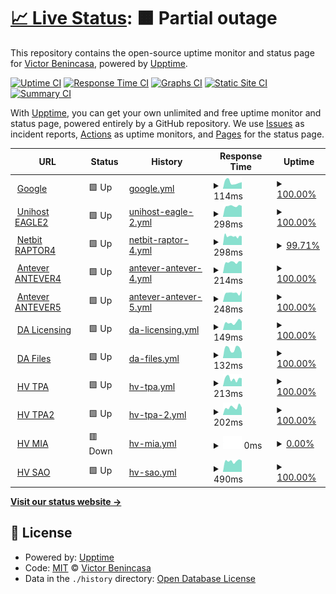 # [📈 Live Status](https://demo.upptime.js.org): <!--live status--> **🟧 Partial outage**

This repository contains the open-source uptime monitor and status page for [Victor Benincasa](https://br.linkedin.com/in/vbenincasa), powered by [Upptime](https://github.com/upptime/upptime).

[![Uptime CI](https://github.com/vbenincasa/upptime/workflows/Uptime%20CI/badge.svg)](https://github.com/vbenincasa/upptime/actions?query=workflow%3A%22Uptime+CI%22)
[![Response Time CI](https://github.com/vbenincasa/upptime/workflows/Response%20Time%20CI/badge.svg)](https://github.com/vbenincasa/upptime/actions?query=workflow%3A%22Response+Time+CI%22)
[![Graphs CI](https://github.com/vbenincasa/upptime/workflows/Graphs%20CI/badge.svg)](https://github.com/vbenincasa/upptime/actions?query=workflow%3A%22Graphs+CI%22)
[![Static Site CI](https://github.com/vbenincasa/upptime/workflows/Static%20Site%20CI/badge.svg)](https://github.com/vbenincasa/upptime/actions?query=workflow%3A%22Static+Site+CI%22)
[![Summary CI](https://github.com/vbenincasa/upptime/workflows/Summary%20CI/badge.svg)](https://github.com/vbenincasa/upptime/actions?query=workflow%3A%22Summary+CI%22)

With [Upptime](https://upptime.js.org), you can get your own unlimited and free uptime monitor and status page, powered entirely by a GitHub repository. We use [Issues](https://github.com/vbenincasa/upptime/issues) as incident reports, [Actions](https://github.com/vbenincasa/upptime/actions) as uptime monitors, and [Pages](https://demo.upptime.js.org) for the status page.

<!--start: status pages-->
<!-- This summary is generated by Upptime (https://github.com/upptime/upptime) -->
<!-- Do not edit this manually, your changes will be overwritten -->
<!-- prettier-ignore -->
| URL | Status | History | Response Time | Uptime |
| --- | ------ | ------- | ------------- | ------ |
| <img alt="" src="https://icons.duckduckgo.com/ip3/www.google.com.ico" height="13"> [Google](https://www.google.com) | 🟩 Up | [google.yml](https://github.com/vbenincasa/upptime/commits/HEAD/history/google.yml) | <details><summary><img alt="Response time graph" src="./graphs/google/response-time-week.png" height="20"> 114ms</summary><br><a href="https://vbenincasa.github.io/upptime/history/google"><img alt="Response time 112" src="https://img.shields.io/endpoint?url=https%3A%2F%2Fraw.githubusercontent.com%2Fvbenincasa%2Fupptime%2FHEAD%2Fapi%2Fgoogle%2Fresponse-time.json"></a><br><a href="https://vbenincasa.github.io/upptime/history/google"><img alt="24-hour response time 91" src="https://img.shields.io/endpoint?url=https%3A%2F%2Fraw.githubusercontent.com%2Fvbenincasa%2Fupptime%2FHEAD%2Fapi%2Fgoogle%2Fresponse-time-day.json"></a><br><a href="https://vbenincasa.github.io/upptime/history/google"><img alt="7-day response time 114" src="https://img.shields.io/endpoint?url=https%3A%2F%2Fraw.githubusercontent.com%2Fvbenincasa%2Fupptime%2FHEAD%2Fapi%2Fgoogle%2Fresponse-time-week.json"></a><br><a href="https://vbenincasa.github.io/upptime/history/google"><img alt="30-day response time 126" src="https://img.shields.io/endpoint?url=https%3A%2F%2Fraw.githubusercontent.com%2Fvbenincasa%2Fupptime%2FHEAD%2Fapi%2Fgoogle%2Fresponse-time-month.json"></a><br><a href="https://vbenincasa.github.io/upptime/history/google"><img alt="1-year response time 110" src="https://img.shields.io/endpoint?url=https%3A%2F%2Fraw.githubusercontent.com%2Fvbenincasa%2Fupptime%2FHEAD%2Fapi%2Fgoogle%2Fresponse-time-year.json"></a></details> | <details><summary><a href="https://vbenincasa.github.io/upptime/history/google">100.00%</a></summary><a href="https://vbenincasa.github.io/upptime/history/google"><img alt="All-time uptime 100.00%" src="https://img.shields.io/endpoint?url=https%3A%2F%2Fraw.githubusercontent.com%2Fvbenincasa%2Fupptime%2FHEAD%2Fapi%2Fgoogle%2Fuptime.json"></a><br><a href="https://vbenincasa.github.io/upptime/history/google"><img alt="24-hour uptime 100.00%" src="https://img.shields.io/endpoint?url=https%3A%2F%2Fraw.githubusercontent.com%2Fvbenincasa%2Fupptime%2FHEAD%2Fapi%2Fgoogle%2Fuptime-day.json"></a><br><a href="https://vbenincasa.github.io/upptime/history/google"><img alt="7-day uptime 100.00%" src="https://img.shields.io/endpoint?url=https%3A%2F%2Fraw.githubusercontent.com%2Fvbenincasa%2Fupptime%2FHEAD%2Fapi%2Fgoogle%2Fuptime-week.json"></a><br><a href="https://vbenincasa.github.io/upptime/history/google"><img alt="30-day uptime 99.97%" src="https://img.shields.io/endpoint?url=https%3A%2F%2Fraw.githubusercontent.com%2Fvbenincasa%2Fupptime%2FHEAD%2Fapi%2Fgoogle%2Fuptime-month.json"></a><br><a href="https://vbenincasa.github.io/upptime/history/google"><img alt="1-year uptime 99.99%" src="https://img.shields.io/endpoint?url=https%3A%2F%2Fraw.githubusercontent.com%2Fvbenincasa%2Fupptime%2FHEAD%2Fapi%2Fgoogle%2Fuptime-year.json"></a></details>
| <img alt="" src="https://unihostbrasil.com.br/favicon.ico" height="13"> [Unihost EAGLE2](https://eagle2.unihostbrasil.com.br) | 🟩 Up | [unihost-eagle-2.yml](https://github.com/vbenincasa/upptime/commits/HEAD/history/unihost-eagle-2.yml) | <details><summary><img alt="Response time graph" src="./graphs/unihost-eagle-2/response-time-week.png" height="20"> 298ms</summary><br><a href="https://vbenincasa.github.io/upptime/history/unihost-eagle-2"><img alt="Response time 410" src="https://img.shields.io/endpoint?url=https%3A%2F%2Fraw.githubusercontent.com%2Fvbenincasa%2Fupptime%2FHEAD%2Fapi%2Funihost-eagle-2%2Fresponse-time.json"></a><br><a href="https://vbenincasa.github.io/upptime/history/unihost-eagle-2"><img alt="24-hour response time 267" src="https://img.shields.io/endpoint?url=https%3A%2F%2Fraw.githubusercontent.com%2Fvbenincasa%2Fupptime%2FHEAD%2Fapi%2Funihost-eagle-2%2Fresponse-time-day.json"></a><br><a href="https://vbenincasa.github.io/upptime/history/unihost-eagle-2"><img alt="7-day response time 298" src="https://img.shields.io/endpoint?url=https%3A%2F%2Fraw.githubusercontent.com%2Fvbenincasa%2Fupptime%2FHEAD%2Fapi%2Funihost-eagle-2%2Fresponse-time-week.json"></a><br><a href="https://vbenincasa.github.io/upptime/history/unihost-eagle-2"><img alt="30-day response time 368" src="https://img.shields.io/endpoint?url=https%3A%2F%2Fraw.githubusercontent.com%2Fvbenincasa%2Fupptime%2FHEAD%2Fapi%2Funihost-eagle-2%2Fresponse-time-month.json"></a><br><a href="https://vbenincasa.github.io/upptime/history/unihost-eagle-2"><img alt="1-year response time 384" src="https://img.shields.io/endpoint?url=https%3A%2F%2Fraw.githubusercontent.com%2Fvbenincasa%2Fupptime%2FHEAD%2Fapi%2Funihost-eagle-2%2Fresponse-time-year.json"></a></details> | <details><summary><a href="https://vbenincasa.github.io/upptime/history/unihost-eagle-2">100.00%</a></summary><a href="https://vbenincasa.github.io/upptime/history/unihost-eagle-2"><img alt="All-time uptime 100.00%" src="https://img.shields.io/endpoint?url=https%3A%2F%2Fraw.githubusercontent.com%2Fvbenincasa%2Fupptime%2FHEAD%2Fapi%2Funihost-eagle-2%2Fuptime.json"></a><br><a href="https://vbenincasa.github.io/upptime/history/unihost-eagle-2"><img alt="24-hour uptime 100.00%" src="https://img.shields.io/endpoint?url=https%3A%2F%2Fraw.githubusercontent.com%2Fvbenincasa%2Fupptime%2FHEAD%2Fapi%2Funihost-eagle-2%2Fuptime-day.json"></a><br><a href="https://vbenincasa.github.io/upptime/history/unihost-eagle-2"><img alt="7-day uptime 100.00%" src="https://img.shields.io/endpoint?url=https%3A%2F%2Fraw.githubusercontent.com%2Fvbenincasa%2Fupptime%2FHEAD%2Fapi%2Funihost-eagle-2%2Fuptime-week.json"></a><br><a href="https://vbenincasa.github.io/upptime/history/unihost-eagle-2"><img alt="30-day uptime 100.00%" src="https://img.shields.io/endpoint?url=https%3A%2F%2Fraw.githubusercontent.com%2Fvbenincasa%2Fupptime%2FHEAD%2Fapi%2Funihost-eagle-2%2Fuptime-month.json"></a><br><a href="https://vbenincasa.github.io/upptime/history/unihost-eagle-2"><img alt="1-year uptime 99.99%" src="https://img.shields.io/endpoint?url=https%3A%2F%2Fraw.githubusercontent.com%2Fvbenincasa%2Fupptime%2FHEAD%2Fapi%2Funihost-eagle-2%2Fuptime-year.json"></a></details>
| <img alt="" src="https://netbit.com.br/favicon.ico" height="13"> [Netbit RAPTOR4](https://raptor4.netbit.com.br) | 🟩 Up | [netbit-raptor-4.yml](https://github.com/vbenincasa/upptime/commits/HEAD/history/netbit-raptor-4.yml) | <details><summary><img alt="Response time graph" src="./graphs/netbit-raptor-4/response-time-week.png" height="20"> 298ms</summary><br><a href="https://vbenincasa.github.io/upptime/history/netbit-raptor-4"><img alt="Response time 330" src="https://img.shields.io/endpoint?url=https%3A%2F%2Fraw.githubusercontent.com%2Fvbenincasa%2Fupptime%2FHEAD%2Fapi%2Fnetbit-raptor-4%2Fresponse-time.json"></a><br><a href="https://vbenincasa.github.io/upptime/history/netbit-raptor-4"><img alt="24-hour response time 272" src="https://img.shields.io/endpoint?url=https%3A%2F%2Fraw.githubusercontent.com%2Fvbenincasa%2Fupptime%2FHEAD%2Fapi%2Fnetbit-raptor-4%2Fresponse-time-day.json"></a><br><a href="https://vbenincasa.github.io/upptime/history/netbit-raptor-4"><img alt="7-day response time 298" src="https://img.shields.io/endpoint?url=https%3A%2F%2Fraw.githubusercontent.com%2Fvbenincasa%2Fupptime%2FHEAD%2Fapi%2Fnetbit-raptor-4%2Fresponse-time-week.json"></a><br><a href="https://vbenincasa.github.io/upptime/history/netbit-raptor-4"><img alt="30-day response time 365" src="https://img.shields.io/endpoint?url=https%3A%2F%2Fraw.githubusercontent.com%2Fvbenincasa%2Fupptime%2FHEAD%2Fapi%2Fnetbit-raptor-4%2Fresponse-time-month.json"></a><br><a href="https://vbenincasa.github.io/upptime/history/netbit-raptor-4"><img alt="1-year response time 362" src="https://img.shields.io/endpoint?url=https%3A%2F%2Fraw.githubusercontent.com%2Fvbenincasa%2Fupptime%2FHEAD%2Fapi%2Fnetbit-raptor-4%2Fresponse-time-year.json"></a></details> | <details><summary><a href="https://vbenincasa.github.io/upptime/history/netbit-raptor-4">99.71%</a></summary><a href="https://vbenincasa.github.io/upptime/history/netbit-raptor-4"><img alt="All-time uptime 99.99%" src="https://img.shields.io/endpoint?url=https%3A%2F%2Fraw.githubusercontent.com%2Fvbenincasa%2Fupptime%2FHEAD%2Fapi%2Fnetbit-raptor-4%2Fuptime.json"></a><br><a href="https://vbenincasa.github.io/upptime/history/netbit-raptor-4"><img alt="24-hour uptime 100.00%" src="https://img.shields.io/endpoint?url=https%3A%2F%2Fraw.githubusercontent.com%2Fvbenincasa%2Fupptime%2FHEAD%2Fapi%2Fnetbit-raptor-4%2Fuptime-day.json"></a><br><a href="https://vbenincasa.github.io/upptime/history/netbit-raptor-4"><img alt="7-day uptime 99.71%" src="https://img.shields.io/endpoint?url=https%3A%2F%2Fraw.githubusercontent.com%2Fvbenincasa%2Fupptime%2FHEAD%2Fapi%2Fnetbit-raptor-4%2Fuptime-week.json"></a><br><a href="https://vbenincasa.github.io/upptime/history/netbit-raptor-4"><img alt="30-day uptime 99.87%" src="https://img.shields.io/endpoint?url=https%3A%2F%2Fraw.githubusercontent.com%2Fvbenincasa%2Fupptime%2FHEAD%2Fapi%2Fnetbit-raptor-4%2Fuptime-month.json"></a><br><a href="https://vbenincasa.github.io/upptime/history/netbit-raptor-4"><img alt="1-year uptime 99.97%" src="https://img.shields.io/endpoint?url=https%3A%2F%2Fraw.githubusercontent.com%2Fvbenincasa%2Fupptime%2FHEAD%2Fapi%2Fnetbit-raptor-4%2Fuptime-year.json"></a></details>
| <img alt="" src="https://icons.duckduckgo.com/ip3/antever4.antever.com.br.ico" height="13"> [Antever ANTEVER4](http://antever4.antever.com.br) | 🟩 Up | [antever-antever-4.yml](https://github.com/vbenincasa/upptime/commits/HEAD/history/antever-antever-4.yml) | <details><summary><img alt="Response time graph" src="./graphs/antever-antever-4/response-time-week.png" height="20"> 214ms</summary><br><a href="https://vbenincasa.github.io/upptime/history/antever-antever-4"><img alt="Response time 281" src="https://img.shields.io/endpoint?url=https%3A%2F%2Fraw.githubusercontent.com%2Fvbenincasa%2Fupptime%2FHEAD%2Fapi%2Fantever-antever-4%2Fresponse-time.json"></a><br><a href="https://vbenincasa.github.io/upptime/history/antever-antever-4"><img alt="24-hour response time 187" src="https://img.shields.io/endpoint?url=https%3A%2F%2Fraw.githubusercontent.com%2Fvbenincasa%2Fupptime%2FHEAD%2Fapi%2Fantever-antever-4%2Fresponse-time-day.json"></a><br><a href="https://vbenincasa.github.io/upptime/history/antever-antever-4"><img alt="7-day response time 214" src="https://img.shields.io/endpoint?url=https%3A%2F%2Fraw.githubusercontent.com%2Fvbenincasa%2Fupptime%2FHEAD%2Fapi%2Fantever-antever-4%2Fresponse-time-week.json"></a><br><a href="https://vbenincasa.github.io/upptime/history/antever-antever-4"><img alt="30-day response time 258" src="https://img.shields.io/endpoint?url=https%3A%2F%2Fraw.githubusercontent.com%2Fvbenincasa%2Fupptime%2FHEAD%2Fapi%2Fantever-antever-4%2Fresponse-time-month.json"></a><br><a href="https://vbenincasa.github.io/upptime/history/antever-antever-4"><img alt="1-year response time 290" src="https://img.shields.io/endpoint?url=https%3A%2F%2Fraw.githubusercontent.com%2Fvbenincasa%2Fupptime%2FHEAD%2Fapi%2Fantever-antever-4%2Fresponse-time-year.json"></a></details> | <details><summary><a href="https://vbenincasa.github.io/upptime/history/antever-antever-4">100.00%</a></summary><a href="https://vbenincasa.github.io/upptime/history/antever-antever-4"><img alt="All-time uptime 100.00%" src="https://img.shields.io/endpoint?url=https%3A%2F%2Fraw.githubusercontent.com%2Fvbenincasa%2Fupptime%2FHEAD%2Fapi%2Fantever-antever-4%2Fuptime.json"></a><br><a href="https://vbenincasa.github.io/upptime/history/antever-antever-4"><img alt="24-hour uptime 100.00%" src="https://img.shields.io/endpoint?url=https%3A%2F%2Fraw.githubusercontent.com%2Fvbenincasa%2Fupptime%2FHEAD%2Fapi%2Fantever-antever-4%2Fuptime-day.json"></a><br><a href="https://vbenincasa.github.io/upptime/history/antever-antever-4"><img alt="7-day uptime 100.00%" src="https://img.shields.io/endpoint?url=https%3A%2F%2Fraw.githubusercontent.com%2Fvbenincasa%2Fupptime%2FHEAD%2Fapi%2Fantever-antever-4%2Fuptime-week.json"></a><br><a href="https://vbenincasa.github.io/upptime/history/antever-antever-4"><img alt="30-day uptime 100.00%" src="https://img.shields.io/endpoint?url=https%3A%2F%2Fraw.githubusercontent.com%2Fvbenincasa%2Fupptime%2FHEAD%2Fapi%2Fantever-antever-4%2Fuptime-month.json"></a><br><a href="https://vbenincasa.github.io/upptime/history/antever-antever-4"><img alt="1-year uptime 100.00%" src="https://img.shields.io/endpoint?url=https%3A%2F%2Fraw.githubusercontent.com%2Fvbenincasa%2Fupptime%2FHEAD%2Fapi%2Fantever-antever-4%2Fuptime-year.json"></a></details>
| <img alt="" src="https://icons.duckduckgo.com/ip3/antever5.antever.com.br.ico" height="13"> [Antever ANTEVER5](https://antever5.antever.com.br) | 🟩 Up | [antever-antever-5.yml](https://github.com/vbenincasa/upptime/commits/HEAD/history/antever-antever-5.yml) | <details><summary><img alt="Response time graph" src="./graphs/antever-antever-5/response-time-week.png" height="20"> 248ms</summary><br><a href="https://vbenincasa.github.io/upptime/history/antever-antever-5"><img alt="Response time 342" src="https://img.shields.io/endpoint?url=https%3A%2F%2Fraw.githubusercontent.com%2Fvbenincasa%2Fupptime%2FHEAD%2Fapi%2Fantever-antever-5%2Fresponse-time.json"></a><br><a href="https://vbenincasa.github.io/upptime/history/antever-antever-5"><img alt="24-hour response time 230" src="https://img.shields.io/endpoint?url=https%3A%2F%2Fraw.githubusercontent.com%2Fvbenincasa%2Fupptime%2FHEAD%2Fapi%2Fantever-antever-5%2Fresponse-time-day.json"></a><br><a href="https://vbenincasa.github.io/upptime/history/antever-antever-5"><img alt="7-day response time 248" src="https://img.shields.io/endpoint?url=https%3A%2F%2Fraw.githubusercontent.com%2Fvbenincasa%2Fupptime%2FHEAD%2Fapi%2Fantever-antever-5%2Fresponse-time-week.json"></a><br><a href="https://vbenincasa.github.io/upptime/history/antever-antever-5"><img alt="30-day response time 300" src="https://img.shields.io/endpoint?url=https%3A%2F%2Fraw.githubusercontent.com%2Fvbenincasa%2Fupptime%2FHEAD%2Fapi%2Fantever-antever-5%2Fresponse-time-month.json"></a><br><a href="https://vbenincasa.github.io/upptime/history/antever-antever-5"><img alt="1-year response time 342" src="https://img.shields.io/endpoint?url=https%3A%2F%2Fraw.githubusercontent.com%2Fvbenincasa%2Fupptime%2FHEAD%2Fapi%2Fantever-antever-5%2Fresponse-time-year.json"></a></details> | <details><summary><a href="https://vbenincasa.github.io/upptime/history/antever-antever-5">100.00%</a></summary><a href="https://vbenincasa.github.io/upptime/history/antever-antever-5"><img alt="All-time uptime 100.00%" src="https://img.shields.io/endpoint?url=https%3A%2F%2Fraw.githubusercontent.com%2Fvbenincasa%2Fupptime%2FHEAD%2Fapi%2Fantever-antever-5%2Fuptime.json"></a><br><a href="https://vbenincasa.github.io/upptime/history/antever-antever-5"><img alt="24-hour uptime 100.00%" src="https://img.shields.io/endpoint?url=https%3A%2F%2Fraw.githubusercontent.com%2Fvbenincasa%2Fupptime%2FHEAD%2Fapi%2Fantever-antever-5%2Fuptime-day.json"></a><br><a href="https://vbenincasa.github.io/upptime/history/antever-antever-5"><img alt="7-day uptime 100.00%" src="https://img.shields.io/endpoint?url=https%3A%2F%2Fraw.githubusercontent.com%2Fvbenincasa%2Fupptime%2FHEAD%2Fapi%2Fantever-antever-5%2Fuptime-week.json"></a><br><a href="https://vbenincasa.github.io/upptime/history/antever-antever-5"><img alt="30-day uptime 100.00%" src="https://img.shields.io/endpoint?url=https%3A%2F%2Fraw.githubusercontent.com%2Fvbenincasa%2Fupptime%2FHEAD%2Fapi%2Fantever-antever-5%2Fuptime-month.json"></a><br><a href="https://vbenincasa.github.io/upptime/history/antever-antever-5"><img alt="1-year uptime 100.00%" src="https://img.shields.io/endpoint?url=https%3A%2F%2Fraw.githubusercontent.com%2Fvbenincasa%2Fupptime%2FHEAD%2Fapi%2Fantever-antever-5%2Fuptime-year.json"></a></details>
| <img alt="" src="https://directadmin.com/favicon.png" height="13"> [DA Licensing](https://licensing.directadmin.com) | 🟩 Up | [da-licensing.yml](https://github.com/vbenincasa/upptime/commits/HEAD/history/da-licensing.yml) | <details><summary><img alt="Response time graph" src="./graphs/da-licensing/response-time-week.png" height="20"> 149ms</summary><br><a href="https://vbenincasa.github.io/upptime/history/da-licensing"><img alt="Response time 180" src="https://img.shields.io/endpoint?url=https%3A%2F%2Fraw.githubusercontent.com%2Fvbenincasa%2Fupptime%2FHEAD%2Fapi%2Fda-licensing%2Fresponse-time.json"></a><br><a href="https://vbenincasa.github.io/upptime/history/da-licensing"><img alt="24-hour response time 149" src="https://img.shields.io/endpoint?url=https%3A%2F%2Fraw.githubusercontent.com%2Fvbenincasa%2Fupptime%2FHEAD%2Fapi%2Fda-licensing%2Fresponse-time-day.json"></a><br><a href="https://vbenincasa.github.io/upptime/history/da-licensing"><img alt="7-day response time 149" src="https://img.shields.io/endpoint?url=https%3A%2F%2Fraw.githubusercontent.com%2Fvbenincasa%2Fupptime%2FHEAD%2Fapi%2Fda-licensing%2Fresponse-time-week.json"></a><br><a href="https://vbenincasa.github.io/upptime/history/da-licensing"><img alt="30-day response time 182" src="https://img.shields.io/endpoint?url=https%3A%2F%2Fraw.githubusercontent.com%2Fvbenincasa%2Fupptime%2FHEAD%2Fapi%2Fda-licensing%2Fresponse-time-month.json"></a><br><a href="https://vbenincasa.github.io/upptime/history/da-licensing"><img alt="1-year response time 180" src="https://img.shields.io/endpoint?url=https%3A%2F%2Fraw.githubusercontent.com%2Fvbenincasa%2Fupptime%2FHEAD%2Fapi%2Fda-licensing%2Fresponse-time-year.json"></a></details> | <details><summary><a href="https://vbenincasa.github.io/upptime/history/da-licensing">100.00%</a></summary><a href="https://vbenincasa.github.io/upptime/history/da-licensing"><img alt="All-time uptime 100.00%" src="https://img.shields.io/endpoint?url=https%3A%2F%2Fraw.githubusercontent.com%2Fvbenincasa%2Fupptime%2FHEAD%2Fapi%2Fda-licensing%2Fuptime.json"></a><br><a href="https://vbenincasa.github.io/upptime/history/da-licensing"><img alt="24-hour uptime 100.00%" src="https://img.shields.io/endpoint?url=https%3A%2F%2Fraw.githubusercontent.com%2Fvbenincasa%2Fupptime%2FHEAD%2Fapi%2Fda-licensing%2Fuptime-day.json"></a><br><a href="https://vbenincasa.github.io/upptime/history/da-licensing"><img alt="7-day uptime 100.00%" src="https://img.shields.io/endpoint?url=https%3A%2F%2Fraw.githubusercontent.com%2Fvbenincasa%2Fupptime%2FHEAD%2Fapi%2Fda-licensing%2Fuptime-week.json"></a><br><a href="https://vbenincasa.github.io/upptime/history/da-licensing"><img alt="30-day uptime 100.00%" src="https://img.shields.io/endpoint?url=https%3A%2F%2Fraw.githubusercontent.com%2Fvbenincasa%2Fupptime%2FHEAD%2Fapi%2Fda-licensing%2Fuptime-month.json"></a><br><a href="https://vbenincasa.github.io/upptime/history/da-licensing"><img alt="1-year uptime 100.00%" src="https://img.shields.io/endpoint?url=https%3A%2F%2Fraw.githubusercontent.com%2Fvbenincasa%2Fupptime%2FHEAD%2Fapi%2Fda-licensing%2Fuptime-year.json"></a></details>
| <img alt="" src="https://directadmin.com/favicon.png" height="13"> [DA Files](https://files.directadmin.com) | 🟩 Up | [da-files.yml](https://github.com/vbenincasa/upptime/commits/HEAD/history/da-files.yml) | <details><summary><img alt="Response time graph" src="./graphs/da-files/response-time-week.png" height="20"> 132ms</summary><br><a href="https://vbenincasa.github.io/upptime/history/da-files"><img alt="Response time 113" src="https://img.shields.io/endpoint?url=https%3A%2F%2Fraw.githubusercontent.com%2Fvbenincasa%2Fupptime%2FHEAD%2Fapi%2Fda-files%2Fresponse-time.json"></a><br><a href="https://vbenincasa.github.io/upptime/history/da-files"><img alt="24-hour response time 187" src="https://img.shields.io/endpoint?url=https%3A%2F%2Fraw.githubusercontent.com%2Fvbenincasa%2Fupptime%2FHEAD%2Fapi%2Fda-files%2Fresponse-time-day.json"></a><br><a href="https://vbenincasa.github.io/upptime/history/da-files"><img alt="7-day response time 132" src="https://img.shields.io/endpoint?url=https%3A%2F%2Fraw.githubusercontent.com%2Fvbenincasa%2Fupptime%2FHEAD%2Fapi%2Fda-files%2Fresponse-time-week.json"></a><br><a href="https://vbenincasa.github.io/upptime/history/da-files"><img alt="30-day response time 125" src="https://img.shields.io/endpoint?url=https%3A%2F%2Fraw.githubusercontent.com%2Fvbenincasa%2Fupptime%2FHEAD%2Fapi%2Fda-files%2Fresponse-time-month.json"></a><br><a href="https://vbenincasa.github.io/upptime/history/da-files"><img alt="1-year response time 113" src="https://img.shields.io/endpoint?url=https%3A%2F%2Fraw.githubusercontent.com%2Fvbenincasa%2Fupptime%2FHEAD%2Fapi%2Fda-files%2Fresponse-time-year.json"></a></details> | <details><summary><a href="https://vbenincasa.github.io/upptime/history/da-files">100.00%</a></summary><a href="https://vbenincasa.github.io/upptime/history/da-files"><img alt="All-time uptime 100.00%" src="https://img.shields.io/endpoint?url=https%3A%2F%2Fraw.githubusercontent.com%2Fvbenincasa%2Fupptime%2FHEAD%2Fapi%2Fda-files%2Fuptime.json"></a><br><a href="https://vbenincasa.github.io/upptime/history/da-files"><img alt="24-hour uptime 100.00%" src="https://img.shields.io/endpoint?url=https%3A%2F%2Fraw.githubusercontent.com%2Fvbenincasa%2Fupptime%2FHEAD%2Fapi%2Fda-files%2Fuptime-day.json"></a><br><a href="https://vbenincasa.github.io/upptime/history/da-files"><img alt="7-day uptime 100.00%" src="https://img.shields.io/endpoint?url=https%3A%2F%2Fraw.githubusercontent.com%2Fvbenincasa%2Fupptime%2FHEAD%2Fapi%2Fda-files%2Fuptime-week.json"></a><br><a href="https://vbenincasa.github.io/upptime/history/da-files"><img alt="30-day uptime 100.00%" src="https://img.shields.io/endpoint?url=https%3A%2F%2Fraw.githubusercontent.com%2Fvbenincasa%2Fupptime%2FHEAD%2Fapi%2Fda-files%2Fuptime-month.json"></a><br><a href="https://vbenincasa.github.io/upptime/history/da-files"><img alt="1-year uptime 100.00%" src="https://img.shields.io/endpoint?url=https%3A%2F%2Fraw.githubusercontent.com%2Fvbenincasa%2Fupptime%2FHEAD%2Fapi%2Fda-files%2Fuptime-year.json"></a></details>
| <img alt="" src="https://www.hivelocity.net/favicon.ico" height="13"> [HV TPA](https://speedtest.tpa.hivelocity.net) | 🟩 Up | [hv-tpa.yml](https://github.com/vbenincasa/upptime/commits/HEAD/history/hv-tpa.yml) | <details><summary><img alt="Response time graph" src="./graphs/hv-tpa/response-time-week.png" height="20"> 213ms</summary><br><a href="https://vbenincasa.github.io/upptime/history/hv-tpa"><img alt="Response time 277" src="https://img.shields.io/endpoint?url=https%3A%2F%2Fraw.githubusercontent.com%2Fvbenincasa%2Fupptime%2FHEAD%2Fapi%2Fhv-tpa%2Fresponse-time.json"></a><br><a href="https://vbenincasa.github.io/upptime/history/hv-tpa"><img alt="24-hour response time 120" src="https://img.shields.io/endpoint?url=https%3A%2F%2Fraw.githubusercontent.com%2Fvbenincasa%2Fupptime%2FHEAD%2Fapi%2Fhv-tpa%2Fresponse-time-day.json"></a><br><a href="https://vbenincasa.github.io/upptime/history/hv-tpa"><img alt="7-day response time 213" src="https://img.shields.io/endpoint?url=https%3A%2F%2Fraw.githubusercontent.com%2Fvbenincasa%2Fupptime%2FHEAD%2Fapi%2Fhv-tpa%2Fresponse-time-week.json"></a><br><a href="https://vbenincasa.github.io/upptime/history/hv-tpa"><img alt="30-day response time 250" src="https://img.shields.io/endpoint?url=https%3A%2F%2Fraw.githubusercontent.com%2Fvbenincasa%2Fupptime%2FHEAD%2Fapi%2Fhv-tpa%2Fresponse-time-month.json"></a><br><a href="https://vbenincasa.github.io/upptime/history/hv-tpa"><img alt="1-year response time 277" src="https://img.shields.io/endpoint?url=https%3A%2F%2Fraw.githubusercontent.com%2Fvbenincasa%2Fupptime%2FHEAD%2Fapi%2Fhv-tpa%2Fresponse-time-year.json"></a></details> | <details><summary><a href="https://vbenincasa.github.io/upptime/history/hv-tpa">100.00%</a></summary><a href="https://vbenincasa.github.io/upptime/history/hv-tpa"><img alt="All-time uptime 100.00%" src="https://img.shields.io/endpoint?url=https%3A%2F%2Fraw.githubusercontent.com%2Fvbenincasa%2Fupptime%2FHEAD%2Fapi%2Fhv-tpa%2Fuptime.json"></a><br><a href="https://vbenincasa.github.io/upptime/history/hv-tpa"><img alt="24-hour uptime 100.00%" src="https://img.shields.io/endpoint?url=https%3A%2F%2Fraw.githubusercontent.com%2Fvbenincasa%2Fupptime%2FHEAD%2Fapi%2Fhv-tpa%2Fuptime-day.json"></a><br><a href="https://vbenincasa.github.io/upptime/history/hv-tpa"><img alt="7-day uptime 100.00%" src="https://img.shields.io/endpoint?url=https%3A%2F%2Fraw.githubusercontent.com%2Fvbenincasa%2Fupptime%2FHEAD%2Fapi%2Fhv-tpa%2Fuptime-week.json"></a><br><a href="https://vbenincasa.github.io/upptime/history/hv-tpa"><img alt="30-day uptime 100.00%" src="https://img.shields.io/endpoint?url=https%3A%2F%2Fraw.githubusercontent.com%2Fvbenincasa%2Fupptime%2FHEAD%2Fapi%2Fhv-tpa%2Fuptime-month.json"></a><br><a href="https://vbenincasa.github.io/upptime/history/hv-tpa"><img alt="1-year uptime 100.00%" src="https://img.shields.io/endpoint?url=https%3A%2F%2Fraw.githubusercontent.com%2Fvbenincasa%2Fupptime%2FHEAD%2Fapi%2Fhv-tpa%2Fuptime-year.json"></a></details>
| <img alt="" src="https://www.hivelocity.net/favicon.ico" height="13"> [HV TPA2](https://speedtest.tpa2.hivelocity.net) | 🟩 Up | [hv-tpa-2.yml](https://github.com/vbenincasa/upptime/commits/HEAD/history/hv-tpa-2.yml) | <details><summary><img alt="Response time graph" src="./graphs/hv-tpa-2/response-time-week.png" height="20"> 202ms</summary><br><a href="https://vbenincasa.github.io/upptime/history/hv-tpa-2"><img alt="Response time 265" src="https://img.shields.io/endpoint?url=https%3A%2F%2Fraw.githubusercontent.com%2Fvbenincasa%2Fupptime%2FHEAD%2Fapi%2Fhv-tpa-2%2Fresponse-time.json"></a><br><a href="https://vbenincasa.github.io/upptime/history/hv-tpa-2"><img alt="24-hour response time 307" src="https://img.shields.io/endpoint?url=https%3A%2F%2Fraw.githubusercontent.com%2Fvbenincasa%2Fupptime%2FHEAD%2Fapi%2Fhv-tpa-2%2Fresponse-time-day.json"></a><br><a href="https://vbenincasa.github.io/upptime/history/hv-tpa-2"><img alt="7-day response time 202" src="https://img.shields.io/endpoint?url=https%3A%2F%2Fraw.githubusercontent.com%2Fvbenincasa%2Fupptime%2FHEAD%2Fapi%2Fhv-tpa-2%2Fresponse-time-week.json"></a><br><a href="https://vbenincasa.github.io/upptime/history/hv-tpa-2"><img alt="30-day response time 241" src="https://img.shields.io/endpoint?url=https%3A%2F%2Fraw.githubusercontent.com%2Fvbenincasa%2Fupptime%2FHEAD%2Fapi%2Fhv-tpa-2%2Fresponse-time-month.json"></a><br><a href="https://vbenincasa.github.io/upptime/history/hv-tpa-2"><img alt="1-year response time 265" src="https://img.shields.io/endpoint?url=https%3A%2F%2Fraw.githubusercontent.com%2Fvbenincasa%2Fupptime%2FHEAD%2Fapi%2Fhv-tpa-2%2Fresponse-time-year.json"></a></details> | <details><summary><a href="https://vbenincasa.github.io/upptime/history/hv-tpa-2">100.00%</a></summary><a href="https://vbenincasa.github.io/upptime/history/hv-tpa-2"><img alt="All-time uptime 100.00%" src="https://img.shields.io/endpoint?url=https%3A%2F%2Fraw.githubusercontent.com%2Fvbenincasa%2Fupptime%2FHEAD%2Fapi%2Fhv-tpa-2%2Fuptime.json"></a><br><a href="https://vbenincasa.github.io/upptime/history/hv-tpa-2"><img alt="24-hour uptime 100.00%" src="https://img.shields.io/endpoint?url=https%3A%2F%2Fraw.githubusercontent.com%2Fvbenincasa%2Fupptime%2FHEAD%2Fapi%2Fhv-tpa-2%2Fuptime-day.json"></a><br><a href="https://vbenincasa.github.io/upptime/history/hv-tpa-2"><img alt="7-day uptime 100.00%" src="https://img.shields.io/endpoint?url=https%3A%2F%2Fraw.githubusercontent.com%2Fvbenincasa%2Fupptime%2FHEAD%2Fapi%2Fhv-tpa-2%2Fuptime-week.json"></a><br><a href="https://vbenincasa.github.io/upptime/history/hv-tpa-2"><img alt="30-day uptime 100.00%" src="https://img.shields.io/endpoint?url=https%3A%2F%2Fraw.githubusercontent.com%2Fvbenincasa%2Fupptime%2FHEAD%2Fapi%2Fhv-tpa-2%2Fuptime-month.json"></a><br><a href="https://vbenincasa.github.io/upptime/history/hv-tpa-2"><img alt="1-year uptime 100.00%" src="https://img.shields.io/endpoint?url=https%3A%2F%2Fraw.githubusercontent.com%2Fvbenincasa%2Fupptime%2FHEAD%2Fapi%2Fhv-tpa-2%2Fuptime-year.json"></a></details>
| <img alt="" src="https://www.hivelocity.net/favicon.ico" height="13"> [HV MIA](https://speedtest.mia.hivelocity.net) | 🟥 Down | [hv-mia.yml](https://github.com/vbenincasa/upptime/commits/HEAD/history/hv-mia.yml) | <details><summary><img alt="Response time graph" src="./graphs/hv-mia/response-time-week.png" height="20"> 0ms</summary><br><a href="https://vbenincasa.github.io/upptime/history/hv-mia"><img alt="Response time 221" src="https://img.shields.io/endpoint?url=https%3A%2F%2Fraw.githubusercontent.com%2Fvbenincasa%2Fupptime%2FHEAD%2Fapi%2Fhv-mia%2Fresponse-time.json"></a><br><a href="https://vbenincasa.github.io/upptime/history/hv-mia"><img alt="24-hour response time 0" src="https://img.shields.io/endpoint?url=https%3A%2F%2Fraw.githubusercontent.com%2Fvbenincasa%2Fupptime%2FHEAD%2Fapi%2Fhv-mia%2Fresponse-time-day.json"></a><br><a href="https://vbenincasa.github.io/upptime/history/hv-mia"><img alt="7-day response time 0" src="https://img.shields.io/endpoint?url=https%3A%2F%2Fraw.githubusercontent.com%2Fvbenincasa%2Fupptime%2FHEAD%2Fapi%2Fhv-mia%2Fresponse-time-week.json"></a><br><a href="https://vbenincasa.github.io/upptime/history/hv-mia"><img alt="30-day response time 0" src="https://img.shields.io/endpoint?url=https%3A%2F%2Fraw.githubusercontent.com%2Fvbenincasa%2Fupptime%2FHEAD%2Fapi%2Fhv-mia%2Fresponse-time-month.json"></a><br><a href="https://vbenincasa.github.io/upptime/history/hv-mia"><img alt="1-year response time 221" src="https://img.shields.io/endpoint?url=https%3A%2F%2Fraw.githubusercontent.com%2Fvbenincasa%2Fupptime%2FHEAD%2Fapi%2Fhv-mia%2Fresponse-time-year.json"></a></details> | <details><summary><a href="https://vbenincasa.github.io/upptime/history/hv-mia">0.00%</a></summary><a href="https://vbenincasa.github.io/upptime/history/hv-mia"><img alt="All-time uptime 54.82%" src="https://img.shields.io/endpoint?url=https%3A%2F%2Fraw.githubusercontent.com%2Fvbenincasa%2Fupptime%2FHEAD%2Fapi%2Fhv-mia%2Fuptime.json"></a><br><a href="https://vbenincasa.github.io/upptime/history/hv-mia"><img alt="24-hour uptime 0.00%" src="https://img.shields.io/endpoint?url=https%3A%2F%2Fraw.githubusercontent.com%2Fvbenincasa%2Fupptime%2FHEAD%2Fapi%2Fhv-mia%2Fuptime-day.json"></a><br><a href="https://vbenincasa.github.io/upptime/history/hv-mia"><img alt="7-day uptime 0.00%" src="https://img.shields.io/endpoint?url=https%3A%2F%2Fraw.githubusercontent.com%2Fvbenincasa%2Fupptime%2FHEAD%2Fapi%2Fhv-mia%2Fuptime-week.json"></a><br><a href="https://vbenincasa.github.io/upptime/history/hv-mia"><img alt="30-day uptime 1.38%" src="https://img.shields.io/endpoint?url=https%3A%2F%2Fraw.githubusercontent.com%2Fvbenincasa%2Fupptime%2FHEAD%2Fapi%2Fhv-mia%2Fuptime-month.json"></a><br><a href="https://vbenincasa.github.io/upptime/history/hv-mia"><img alt="1-year uptime 54.82%" src="https://img.shields.io/endpoint?url=https%3A%2F%2Fraw.githubusercontent.com%2Fvbenincasa%2Fupptime%2FHEAD%2Fapi%2Fhv-mia%2Fuptime-year.json"></a></details>
| <img alt="" src="https://www.hivelocity.net/favicon.ico" height="13"> [HV SAO](https://speedtest.sao1.hivelocity.net) | 🟩 Up | [hv-sao.yml](https://github.com/vbenincasa/upptime/commits/HEAD/history/hv-sao.yml) | <details><summary><img alt="Response time graph" src="./graphs/hv-sao/response-time-week.png" height="20"> 490ms</summary><br><a href="https://vbenincasa.github.io/upptime/history/hv-sao"><img alt="Response time 536" src="https://img.shields.io/endpoint?url=https%3A%2F%2Fraw.githubusercontent.com%2Fvbenincasa%2Fupptime%2FHEAD%2Fapi%2Fhv-sao%2Fresponse-time.json"></a><br><a href="https://vbenincasa.github.io/upptime/history/hv-sao"><img alt="24-hour response time 393" src="https://img.shields.io/endpoint?url=https%3A%2F%2Fraw.githubusercontent.com%2Fvbenincasa%2Fupptime%2FHEAD%2Fapi%2Fhv-sao%2Fresponse-time-day.json"></a><br><a href="https://vbenincasa.github.io/upptime/history/hv-sao"><img alt="7-day response time 490" src="https://img.shields.io/endpoint?url=https%3A%2F%2Fraw.githubusercontent.com%2Fvbenincasa%2Fupptime%2FHEAD%2Fapi%2Fhv-sao%2Fresponse-time-week.json"></a><br><a href="https://vbenincasa.github.io/upptime/history/hv-sao"><img alt="30-day response time 527" src="https://img.shields.io/endpoint?url=https%3A%2F%2Fraw.githubusercontent.com%2Fvbenincasa%2Fupptime%2FHEAD%2Fapi%2Fhv-sao%2Fresponse-time-month.json"></a><br><a href="https://vbenincasa.github.io/upptime/history/hv-sao"><img alt="1-year response time 536" src="https://img.shields.io/endpoint?url=https%3A%2F%2Fraw.githubusercontent.com%2Fvbenincasa%2Fupptime%2FHEAD%2Fapi%2Fhv-sao%2Fresponse-time-year.json"></a></details> | <details><summary><a href="https://vbenincasa.github.io/upptime/history/hv-sao">100.00%</a></summary><a href="https://vbenincasa.github.io/upptime/history/hv-sao"><img alt="All-time uptime 100.00%" src="https://img.shields.io/endpoint?url=https%3A%2F%2Fraw.githubusercontent.com%2Fvbenincasa%2Fupptime%2FHEAD%2Fapi%2Fhv-sao%2Fuptime.json"></a><br><a href="https://vbenincasa.github.io/upptime/history/hv-sao"><img alt="24-hour uptime 100.00%" src="https://img.shields.io/endpoint?url=https%3A%2F%2Fraw.githubusercontent.com%2Fvbenincasa%2Fupptime%2FHEAD%2Fapi%2Fhv-sao%2Fuptime-day.json"></a><br><a href="https://vbenincasa.github.io/upptime/history/hv-sao"><img alt="7-day uptime 100.00%" src="https://img.shields.io/endpoint?url=https%3A%2F%2Fraw.githubusercontent.com%2Fvbenincasa%2Fupptime%2FHEAD%2Fapi%2Fhv-sao%2Fuptime-week.json"></a><br><a href="https://vbenincasa.github.io/upptime/history/hv-sao"><img alt="30-day uptime 100.00%" src="https://img.shields.io/endpoint?url=https%3A%2F%2Fraw.githubusercontent.com%2Fvbenincasa%2Fupptime%2FHEAD%2Fapi%2Fhv-sao%2Fuptime-month.json"></a><br><a href="https://vbenincasa.github.io/upptime/history/hv-sao"><img alt="1-year uptime 100.00%" src="https://img.shields.io/endpoint?url=https%3A%2F%2Fraw.githubusercontent.com%2Fvbenincasa%2Fupptime%2FHEAD%2Fapi%2Fhv-sao%2Fuptime-year.json"></a></details>

<!--end: status pages-->

[**Visit our status website →**](https://demo.upptime.js.org)

## 📄 License

- Powered by: [Upptime](https://github.com/upptime/upptime)
- Code: [MIT](./LICENSE) © [Victor Benincasa](https://br.linkedin.com/in/vbenincasa)
- Data in the `./history` directory: [Open Database License](https://opendatacommons.org/licenses/odbl/1-0/)
